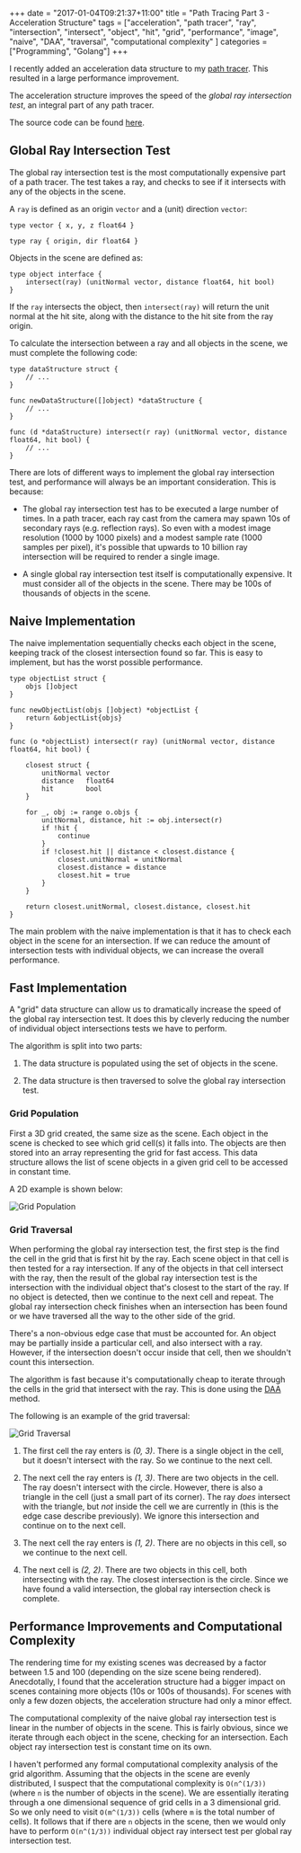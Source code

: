 +++
date = "2017-01-04T09:21:37+11:00"
title = "Path Tracing Part 3 - Acceleration Structure"
tags = ["acceleration", "path tracer", "ray", "intersection", "intersect",
"object", "hit", "grid", "performance", "image", "naive", "DAA", "traversal",
"computational complexity" ]
categories = ["Programming", "Golang"]
+++

I recently added an acceleration data structure to my [path
tracer](https://github.com/peterstace/grayt). This resulted in a large
performance improvement.

The acceleration structure improves the speed of the *global ray intersection
test*, an integral part of any path tracer.

The source code can be found
[here](https://github.com/peterstace/grayt/blob/master/grayt/grid.go).

## Global Ray Intersection Test

The global ray intersection test is the most computationally expensive part of
a path tracer. The test takes a ray, and checks to see if it intersects with
any of the objects in the scene.

A `ray` is defined as an origin `vector` and a (unit) direction `vector`:

```
type vector { x, y, z float64 }

type ray { origin, dir float64 }
```

Objects in the scene are defined as:

```
type object interface {
    intersect(ray) (unitNormal vector, distance float64, hit bool)
}
```

If the `ray` intersects the object, then `intersect(ray)` will return the unit
normal at the hit site, along with the distance to the hit site from the ray
origin.

To calculate the intersection between a ray and all objects in the scene, we
must complete the following code:

```
type dataStructure struct {
    // ...
}

func newDataStructure([]object) *dataStructure {
    // ...
}

func (d *dataStructure) intersect(r ray) (unitNormal vector, distance float64, hit bool) {
    // ...
}
```

There are lots of different ways to implement the global ray intersection test,
and performance will always be an important consideration. This is because:

* The global ray intersection test has to be executed a large number of times.
  In a path tracer, each ray cast from the camera may spawn 10s of secondary
rays (e.g. reflection rays). So even with a modest image resolution (1000 by
1000 pixels) and a modest sample rate (1000 samples per pixel), it's possible
that upwards to 10 billion ray intersection will be required to render a single
image.

* A single global ray intersection test itself is computationally expensive. It
  must consider all of the objects in the scene. There may be 100s of thousands
of objects in the scene.

## Naive Implementation

The naive implementation sequentially checks each object in the scene, keeping
track of the closest intersection found so far. This is easy to implement, but
has the worst possible performance.

```
type objectList struct {
    objs []object
}

func newObjectList(objs []object) *objectList {
    return &objectList{objs}
}

func (o *objectList) intersect(r ray) (unitNormal vector, distance float64, hit bool) {

    closest struct {
        unitNormal vector
        distance   float64
        hit        bool
    }

    for _, obj := range o.objs {
        unitNormal, distance, hit := obj.intersect(r)
        if !hit {
            continue
        }
        if !closest.hit || distance < closest.distance {
            closest.unitNormal = unitNormal
            closest.distance = distance
            closest.hit = true
        }
    }

    return closest.unitNormal, closest.distance, closest.hit
}

```

The main problem with the naive implementation is that it has to check each
object in the scene for an intersection. If we can reduce the amount of
intersection tests with individual objects, we can increase the overall
performance.

## Fast Implementation

A "grid" data structure can allow us to dramatically increase the speed of the
global ray intersection test. It does this by cleverly reducing the number of
individual object intersections tests we have to perform.

The algorithm is split into two parts:

1. The data structure is populated using the set of objects in the scene.

2. The data structure is then traversed to solve the global ray intersection
   test.

### Grid Population

First a 3D grid created, the same size as the scene. Each object in the scene
is checked to see which grid cell(s) it falls into. The objects are then stored
into an array representing the grid for fast access. This data structure allows
the list of scene objects in a given grid cell to be accessed in constant
time.

A 2D example is shown below:

![Grid Population](/static/images/grid/grid.svg)

### Grid Traversal

When performing the global ray intersection test, the first step is the find
the cell in the grid that is first hit by the ray. Each scene object in that
cell is then tested for a ray intersection. If any of the objects in that cell
intersect with the ray, then the result of the global ray intersection test is
the intersection with the individual object that's closest to the start of the
ray. If no object is detected, then we continue to the next cell and repeat.
The global ray intersection check finishes when an intersection has been found
or we have traversed all the way to the other side of the grid.

There's a non-obvious edge case that must be accounted for. An object may be
partially inside a particular cell, and also intersect with a ray. However, if the
intersection doesn't occur inside that cell, then we shouldn't count this
intersection.

The algorithm is fast because it's computationally cheap to iterate through the
cells in the grid that intersect with the ray. This is done using the
[DAA](https://en.wikipedia.org/wiki/Digital_differential_analyzer_(graphics_algorithm))
method.

The following is an example of the grid traversal:

![Grid Traversal](/static/images/grid/traverse.svg)

1. The first cell the ray enters is *(0, 3)*. There is a single object in the
   cell, but it doesn't intersect with the ray. So we continue to the next
cell.

2. The next cell the ray enters is *(1, 3)*. There are two objects in the cell.
   The ray doesn't intersect with the circle. However, there is also a triangle
in the cell (just a small part of its corner). The ray *does* intersect with
the triangle, but *not* inside the cell we are currently in (this is the edge case
describe previously). We ignore this intersection and continue on to the next cell.

3. The next cell the ray enters is *(1, 2)*. There are no objects in this cell,
   so we continue to the next cell.

4. The next cell is *(2, 2)*. There are two objects in this cell, both
   intersecting with the ray. The closest intersection is the circle. Since we
have found a valid intersection, the global ray intersection check is complete.

## Performance Improvements and Computational Complexity

The rendering time for my existing scenes was decreased by a factor between 1.5
and 100 (depending on the size scene being rendered). Anecdotally, I found that
the acceleration structure had a bigger impact on scenes containing more
objects (10s or 100s of thousands). For scenes with only a few dozen objects,
the acceleration structure had only a minor effect.

The computational complexity of the naive global ray intersection test is
linear in the number of objects in the scene. This is fairly obvious, since we
iterate through each object in the scene, checking for an intersection. Each
object ray intersection test is constant time on its own.

I haven't performed any formal computational complexity analysis of the grid
algorithm. Assuming that the objects in the scene are evenly distributed, I
suspect that the computational complexity is `O(n^(1/3))` (where `n` is the
number of objects in the scene). We are essentially iterating through a one
dimensional sequence of grid cells in a 3 dimensional grid. So we only need to
visit `O(m^(1/3))` cells (where `m` is the total number of cells). It follows
that if there are `n` objects in the scene, then we would only have to perform
`O(n^(1/3))` individual object ray intersect test per global ray intersection
test.
